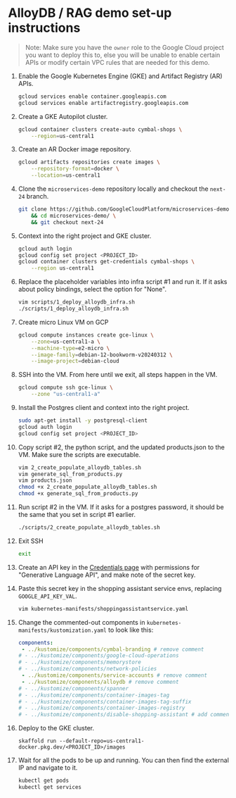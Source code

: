 # AlloyDB / RAG demo set-up instructions

> Note: Make sure you have the `owner` role to the Google Cloud project you want to deploy this to, else you will be unable to enable certain APIs or modify certain VPC rules that are needed for this demo.

1. Enable the Google Kubernetes Engine (GKE) and Artifact Registry (AR) APIs.
    ```sh
    gcloud services enable container.googleapis.com
    gcloud services enable artifactregistry.googleapis.com
    ```

1. Create a GKE Autopilot cluster.
    ```sh
    gcloud container clusters create-auto cymbal-shops \
        --region=us-central1
    ```

1. Create an AR Docker image repository.
    ```sh
    gcloud artifacts repositories create images \
        --repository-format=docker \
        --location=us-central1
    ```

1. Clone the `microservices-demo` repository locally and checkout the `next-24` branch.
    ```sh
    git clone https://github.com/GoogleCloudPlatform/microservices-demo \
        && cd microservices-demo/ \
        && git checkout next-24
    ```

1. Context into the right project and GKE cluster.
    ```sh
    gcloud auth login
    gcloud config set project <PROJECT_ID>
    gcloud container clusters get-credentials cymbal-shops \
        --region us-central1
    ```

1. Replace the placeholder variables into infra script #1 and run it. If it asks about policy bindings, select the option for "None".
    ```sh
    vim scripts/1_deploy_alloydb_infra.sh
    ./scripts/1_deploy_alloydb_infra.sh
    ```

1. Create micro Linux VM on GCP
    ```sh
    gcloud compute instances create gce-linux \
        --zone=us-central1-a \
        --machine-type=e2-micro \
        --image-family=debian-12-bookworm-v20240312 \
        --image-project=debian-cloud 
    ```

1. SSH into the VM. From here until we exit, all steps happen in the VM.
    ```sh
    gcloud compute ssh gce-linux \
        --zone "us-central1-a"
    ```

1. Install the Postgres client and context into the right project.
    ```sh
    sudo apt-get install -y postgresql-client
    gcloud auth login
    gcloud config set project <PROJECT_ID>
    ```

1. Copy script #2, the python script, and the updated products.json to the VM. Make sure the scripts are executable.
    ```sh
    vim 2_create_populate_alloydb_tables.sh
    vim generate_sql_from_products.py
    vim products.json
    chmod +x 2_create_populate_alloydb_tables.sh
    chmod +x generate_sql_from_products.py
    ```

1. Run script #2 in the VM. If it asks for a postgres password, it should be the same that you set in script #1 earlier.
    ```sh
    ./scripts/2_create_populate_alloydb_tables.sh
    ```

1. Exit SSH
    ```sh
    exit
    ```

1. Create an API key in the [Credentials page](https://pantheon.corp.google.com/apis/credentials) with permissions for "Generative Language API", and make note of the secret key.

1. Paste this secret key in the shopping assistant service envs, replacing `GOOGLE_API_KEY_VAL`.
    ```sh
    vim kubernetes-manifests/shoppingassistantservice.yaml
    ```

1. Change the commented-out components in `kubernetes-manifests/kustomization.yaml` to look like this:
    ```yaml
    components:
     - ../kustomize/components/cymbal-branding # remove comment
    # - ../kustomize/components/google-cloud-operations
    # - ../kustomize/components/memorystore
    # - ../kustomize/components/network-policies
     - ../kustomize/components/service-accounts # remove comment
     - ../kustomize/components/alloydb # remove comment
    # - ../kustomize/components/spanner
    # - ../kustomize/components/container-images-tag
    # - ../kustomize/components/container-images-tag-suffix
    # - ../kustomize/components/container-images-registry
    # - ../kustomize/components/disable-shopping-assistant # add comment
    ```

1. Deploy to the GKE cluster.
    ```
    skaffold run --default-repo=us-central1-docker.pkg.dev/<PROJECT_ID>/images
    ```

1. Wait for all the pods to be up and running. You can then find the external IP and navigate to it.
    ```sh
    kubectl get pods
    kubectl get services
    ```
